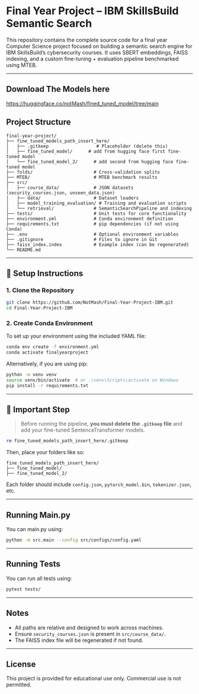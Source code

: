 # Final Year Project – IBM SkillsBuild Semantic Search

This repository contains the complete source code for a final year Computer Science project focused on building a semantic search engine for IBM SkillsBuild’s cybersecurity courses. It uses SBERT embeddings, FAISS indexing, and a custom fine-tuning + evaluation pipeline benchmarked using MTEB.

---
##  Download The Models here
https://huggingface.co/notMash/fined_tuned_model/tree/main


##  Project Structure

```
final-year-project/
├── fine_tuned_models_path_insert_here/
│   ├── .gitkeep                  # Placeholder (delete this)
│   ├── fine_tuned_model/      # add from hugging face first fine-tuned model
│   └── fine_tuned_model_2/      # add second from hugging face fine-tuned model
├── folds/                       # Cross-validation splits
├── MTEB/                        # MTEB benchmark results
├── src/
│   ├── course_data/             # JSON datasets (security_courses.json, unseen_data.json)
│   ├── data/                    # Dataset loaders
│   ├── model_training_evaluation/ # Training and evaluation scripts
│   └── retrieval/               # SemanticSearchPipeline and indexing
├── tests/                       # Unit tests for core functionality
├── environment.yml              # Conda environment definition
├── requirements.txt             # pip dependencies (if not using Conda)
├── .env                         # Optional environment variables
├── .gitignore                   # Files to ignore in Git
├── faiss_index.index            # Example index (can be regenerated)
└── README.md
```

---

## 🔧 Setup Instructions

### 1. Clone the Repository

```bash
git clone https://github.com/NotMash/Final-Year-Project-IBM.git
cd Final-Year-Project-IBM
```

### 2. Create Conda Environment

To set up your environment using the included YAML file:

```bash
conda env create -f environment.yml
conda activate finalyearproject
```

Alternatively, if you are using pip:

```bash
python -m venv venv
source venv/bin/activate  # or .\venv\Scripts\activate on Windows
pip install -r requirements.txt
```

---

## 🚨 Important Step

> Before running the pipeline, **you must delete the `.gitkeep` file** and add your fine-tuned SentenceTransformer models.

```bash
rm fine_tuned_models_path_insert_here/.gitkeep
```

Then, place your folders like so:

```
fine_tuned_models_path_insert_here/
├── fine_tuned_model/
├── fine_tuned_model_2/
```

Each folder should include `config.json`, `pytorch_model.bin`, `tokenizer.json`, etc.

---

## Running Main.py

You can main.py using:

```bash
python -m src.main --config src/configs/config.yaml
```

---

## Running Tests

You can run all tests using:

```bash
pytest tests/
```

---

## Notes

- All paths are relative and designed to work across machines.
- Ensure `security_courses.json` is present in `src/course_data/`.
- The FAISS index file will be regenerated if not found.

---

## License

This project is provided for educational use only. Commercial use is not permitted.
